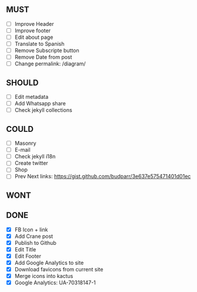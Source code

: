 ## MUST
- [ ] Improve Header
- [ ] Improve footer
- [ ] Edit about page
- [ ] Translate to Spanish
- [ ] Remove Subscripte button
- [ ] Remove Date from post
- [ ] Change permalink: /diagram/

## SHOULD
- [ ] Edit metadata
- [ ] Add Whatsapp share
- [ ] Check jekyll collections

## COULD
- [ ] Masonry
- [ ] E-mail
- [ ] Check jekyll i18n
- [ ] Create twitter
- [ ] Shop
- [ ] Prev Next links: https://gist.github.com/budparr/3e637e575471401d01ec

## WONT

## DONE
- [X] FB Icon + link
- [X] Add Crane post
- [X] Publish to Github
- [X] Edit Title
- [X] Edit Footer
- [X] Add Google Analytics to site
- [X] Download favicons from current site
- [X] Merge icons into kactus
- [X] Google Analytics: UA-70318147-1
